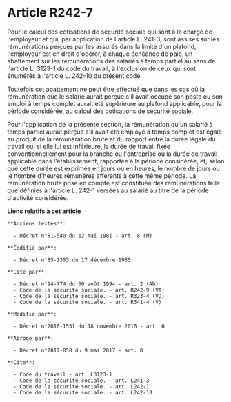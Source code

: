 # Article R242-7

Pour le calcul des cotisations de sécurité sociale qui sont à la charge de l'employeur et qui, par application de l'article
L. 241-3, sont assises sur les rémunérations perçues par les assurés dans la limite d'un plafond, l'employeur est en droit
d'opérer, à chaque échéance de paie, un abattement sur les rémunérations des salariés à temps partiel au sens de l'article L.
3123-1 du code du travail, à l'exclusion de ceux qui sont énumérés à l'article L. 242-10 du présent code. 

Toutefois cet abattement ne peut être effectué que dans les cas où la rémunération que le salarié aurait perçue s'il avait
occupé son poste ou son emploi à temps complet aurait été supérieure au plafond applicable, pour la période considérée, au
calcul des cotisations de sécurité sociale. 

Pour l'application de la présente section, la rémunération qu'un salarié à temps partiel aurait perçue s'il avait été employé
à temps complet est égale au produit de la rémunération brute et du rapport entre la durée légale du travail ou, si elle lui
est inférieure, la durée de travail fixée conventionnellement pour la branche ou l'entreprise ou la durée de travail
applicable dans l'établissement, rapportée à la période considérée, et, selon que cette durée est exprimée en jours ou en
heures, le nombre de jours ou le nombre d'heures rémunérés afférents à cette même période. La rémunération brute prise en
compte est constituée des rémunérations telle que définies à l'article L. 242-1 versées au salarié au titre de la période
d'activité considérée.

**Liens relatifs à cet article**

	**Anciens textes**:

	  - Décret n°81-540 du 12 mai 1981 - art. 8 (M)

	**Codifié par**:

	  - Décret n°85-1353 du 17 décembre 1985

	**Cité par**:

	  - Décret n°94-774 du 30 août 1994 - art. 2 (Ab)
	  - Code de la sécurité sociale. - art. R242-9 (VT)
	  - Code de la sécurité sociale. - art. R323-4 (VD)
	  - Code de la sécurité sociale. - art. R341-4 (V)

	**Modifié par**:

	  - Décret n°2016-1551 du 18 novembre 2016 - art. 6

	**Abrogé par**:

	  - Décret n°2017-858 du 9 mai 2017 - art. 8

	**Cite**:

	  - Code du travail - art. L3123-1
	  - Code de la sécurité sociale. - art. L241-3
	  - Code de la sécurité sociale. - art. L242-1
	  - Code de la sécurité sociale. - art. L242-10
